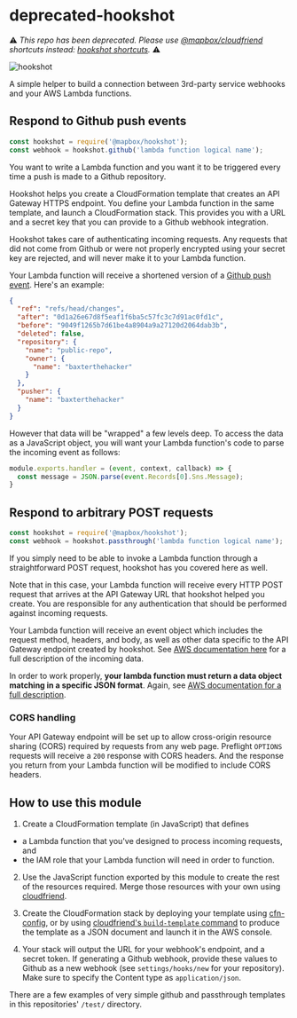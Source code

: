 # deprecated-hookshot

⚠️  _This repo has been deprecated. Please use [@mapbox/cloudfriend](https://github.com/mapbox/cloudfriend) shortcuts instead: [hookshot shortcuts](https://github.com/mapbox/cloudfriend/blob/7f3652feeb8ee7437e1e526560940d3093343bf3/lib/shortcuts/readme.md#available-shortcuts)._ ⚠️

![hookshot](https://cloud.githubusercontent.com/assets/515424/25831605/3671112e-341a-11e7-8865-13ef8afc67fc.gif)

A simple helper to build a connection between 3rd-party service webhooks and your AWS Lambda functions.

## Respond to Github push events

```js
const hookshot = require('@mapbox/hookshot');
const webhook = hookshot.github('lambda function logical name');
```

You want to write a Lambda function and you want it to be triggered every time a push is made to a Github repository.

Hookshot helps you create a CloudFormation template that creates an API Gateway HTTPS endpoint. You define your Lambda function in the same template, and launch a CloudFormation stack. This provides you with a URL and a secret key that you can provide to a Github webhook integration.

Hookshot takes care of authenticating incoming requests. Any requests that did not come from Github or were not properly encrypted using your secret key are rejected, and will never make it to your Lambda function.

Your Lambda function will receive a shortened version of a [Github push event](https://developer.github.com/v3/activity/events/types/#pushevent). Here's an example:

```json
{
  "ref": "refs/head/changes",
  "after": "0d1a26e67d8f5eaf1f6ba5c57fc3c7d91ac0fd1c",
  "before": "9049f1265b7d61be4a8904a9a27120d2064dab3b",
  "deleted": false,
  "repository": {
    "name": "public-repo",
    "owner": {
      "name": "baxterthehacker"
    }
  },
  "pusher": {
    "name": "baxterthehacker"
  }
}
```

However that data will be "wrapped" a few levels deep. To access the data as a JavaScript object, you will want your Lambda function's code to parse the incoming event as follows:

```js
module.exports.handler = (event, context, callback) => {
  const message = JSON.parse(event.Records[0].Sns.Message);
}
```

## Respond to arbitrary POST requests

```js
const hookshot = require('@mapbox/hookshot');
const webhook = hookshot.passthrough('lambda function logical name');
```

If you simply need to be able to invoke a Lambda function through a straightforward POST request, hookshot has you covered here as well.

Note that in this case, your Lambda function will receive every HTTP POST request that arrives at the API Gateway URL that hookshot helped you create. You are responsible for any authentication that should be performed against incoming requests.

Your Lambda function will receive an event object which includes the request method, headers, and body, as well as other data specific to the API Gateway endpoint created by hookshot. See [AWS documentation here](https://docs.aws.amazon.com/apigateway/latest/developerguide/set-up-lambda-proxy-integrations.html#api-gateway-simple-proxy-for-lambda-input-format) for a full description of the incoming data.

In order to work properly, **your lambda function must return a data object matching in a specific JSON format**. Again, see [AWS documentation for a full description](https://docs.aws.amazon.com/apigateway/latest/developerguide/set-up-lambda-proxy-integrations.html#api-gateway-simple-proxy-for-lambda-output-format).

### CORS handling

Your API Gateway endpoint will be set up to allow cross-origin resource sharing (CORS) required by requests from any web page. Preflight `OPTIONS` requests will receive a `200` response with CORS headers. And the response you return from your Lambda function will be modified to include CORS headers.

## How to use this module

1. Create a CloudFormation template (in JavaScript) that defines
  - a Lambda function that you've designed to process incoming requests, and
  - the IAM role that your Lambda function will need in order to function.

2. Use the JavaScript function exported by this module to create the rest of the resources required. Merge those resources with your own using [cloudfriend](https://github.com/mapbox/cloudfriend).

3. Create the CloudFormation stack by deploying your template using [cfn-config](https://github.com/mapbox/cfn-config), or by using [cloudfriend's `build-template` command](https://github.com/mapbox/cloudfriend#cli-tools) to produce the template as a JSON document and launch it in the AWS console.

4. Your stack will output the URL for your webhook's endpoint, and a secret token. If generating a Github webhook, provide these values to Github as a new webhook (see `settings/hooks/new` for your repository). Make sure to specify the Content type as `application/json`.

There are a few examples of very simple github and passthrough templates in this repositories' `/test/` directory.
